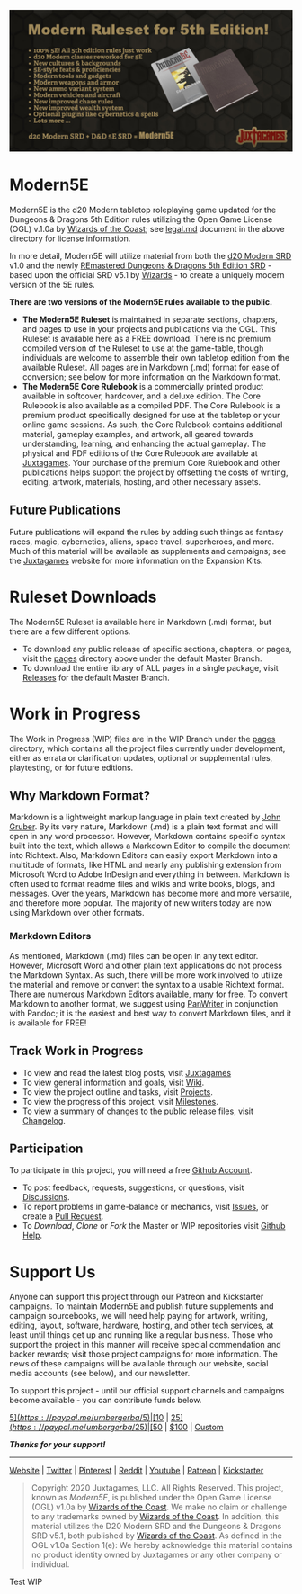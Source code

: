 ![Moder5E BannerAd](Modern5E.BannerAd.jpg)

# Modern5E

Modern5E is the d20 Modern tabletop roleplaying game updated for the Dungeons & Dragons 5th Edition rules utilizing the Open Game License (OGL) v.1.0a by [Wizards of the Coast](https://company.wizards.com); see [legal.md](https://github.com/Juxtagames/Modern5E/blob/master/legal.md) document in the above directory for license information.

In more detail, Modern5E will utilize material from both the [d20 Modern SRD](https://en.wikipedia.org/wiki/D20_Modern) v1.0 and the newly [REmastered Dungeons & Dragons 5th Edition SRD](https://ogl-srd5.com) - based upon the official SRD v5.1 by [Wizards](https://dnd.wizards.com/articles/features/systems-reference-document-srd) - to create a uniquely modern version of the 5E rules.

**There are two versions of the Modern5E rules available to the public.**

* **The Modern5E Ruleset** is maintained in separate sections, chapters, and pages to use in your projects and publications via the OGL. This Ruleset is available here as a FREE download. There is no premium compiled version of the Ruleset to use at the game-table, though individuals are welcome to assemble their own tabletop edition from the available Ruleset. All pages are in Markdown (.md) format for ease of conversion; see below for more information on the Markdown format.
* **The Modern5E Core Rulebook** is a commercially printed product available in softcover, hardcover, and a deluxe edition. The Core Rulebook is also available as a compiled PDF. The Core Rulebook is a premium product specifically designed for use at the tabletop or your online game sessions. As such, the Core Rulebook contains additional material, gameplay examples, and artwork, all geared towards understanding, learning, and enhancing the actual gameplay. The physical and PDF editions of the Core Rulebook are available at [Juxtagames](https://www.juxtagames.com). Your purchase of the premium Core Rulebook and other publications helps support the project by offsetting the costs of writing, editing, artwork, materials, hosting, and other necessary assets.

## Future Publications

Future publications will expand the rules by adding such things as fantasy races, magic, cybernetics, aliens, space travel, superheroes, and more. Much of this material will be available as supplements and campaigns; see the [Juxtagames](https://www.juxtagames.com) website for more information on the Expansion Kits.

# Ruleset Downloads

The Modern5E Ruleset is available here in Markdown (.md) format, but there are a few different options.

* To download any public release of specific sections, chapters, or pages, visit the [pages](https://github.com/Juxtagames/Modern5E/tree/master/pages) directory above under the default Master Branch.
* To download the entire library of ALL pages in a single package, visit [Releases](https://github.com/Juxtagames/Modern5E/releases) for the default Master Branch.

# Work in Progress

The Work in Progress (WIP) files are in the WIP Branch under the [pages](https://github.com/Juxtagames/Modern5E/tree/work-in-progress/pages) directory, which contains all the project files currently under development, either as errata or clarification updates, optional or supplemental rules, playtesting, or for future editions.

## Why Markdown Format?

Markdown is a lightweight markup language in plain text created by [John Gruber](https://daringfireball.net/). By its very nature, Markdown (.md) is a plain text format and will open in any word processor. However, Markdown contains specific syntax built into the text, which allows a Markdown Editor to compile the document into Richtext. Also, Markdown Editors can easily export Markdown into a multitude of formats, like HTML and nearly any publishing extension from Microsoft Word to Adobe InDesign and everything in between. Markdown is often used to format readme files and wikis and write books, blogs, and messages. Over the years, Markdown has become more and more versatile, and therefore more popular. The majority of new writers today are now using Markdown over other formats.

### Markdown Editors

As mentioned, Markdown (.md) files can be open in any text editor. However, Microsoft Word and other plain text applications do not process the Markdown Syntax. As such, there will be more work involved to utilize the material and remove or convert the syntax to a usable Richtext format. There are numerous Markdown Editors available, many for free. To convert Markdown to another format, we suggest using [PanWriter](https://panwriter.com) in conjunction with Pandoc; it is the easiest and best way to convert Markdown files, and it is available for FREE!

## Track Work in Progress

 * To view and read the latest blog posts, visit [Juxtagames](https://juxtagames.com)
 * To view general information and goals, visit [Wiki](https://github.com/Juxtagames/Modern5E/wiki).
 * To view the project outline and tasks, visit [Projects](https://github.com/Juxtagames/Modern5E/projects).
 * To view the progress of this project, visit [Milestones](https://github.com/Juxtagames/Modern5E/milestones).
 * To view a summary of changes to the public release files, visit [Changelog](https://github.com/Juxtagames/Modern5E/blob/master/changelog.md).

## Participation

To participate in this project, you will need a free [Github Account](https://github.com/join).

 * To post feedback, requests, suggestions, or questions, visit [Discussions](https://github.com/Juxtagames/Modern5E/discussions).
 * To report problems in game-balance or mechanics, visit [Issues](https://github.com/Juxtagames/Modern5E/issues), or create a [Pull Request](https://github.com/Juxtagames/Modern5E/pulls).
 * To *Download*, *Clone* or *Fork* the Master or WIP repositories visit [Github Help](https://docs.github.com).

# Support Us

Anyone can support this project through our Patreon and Kickstarter campaigns. To maintain Modern5E and publish future supplements and campaign sourcebooks, we will need help paying for artwork, writing, editing, layout, software, hardware, hosting, and other tech services, at least until things get up and running like a regular business. Those who support the project in this manner will receive special commendation and backer rewards; visit those project campaigns for more information. The news of these campaigns will be available through our website, social media accounts (see below), and our newsletter.

To support this project - until our official support channels and campaigns become available - you can contribute funds below.

[$5](https://paypal.me/umbergerba/5) | [$10](https://paypal.me/umbergerba/10) | [$25](https://paypal.me/umbergerba/25) | [$50](https://paypal.me/umbergerba/50) | [$100](https://paypal.me/umbergerba/100) | [Custom](https://paypal.me/umbergerba)

***Thanks for your support!***

---

 [Website](https://shop.juxtagames.com) | [Twitter](https://twitter.com/juxtagames) | [Pinterest](https://pinterest.com/juxtagames) | [Reddit](https://reddit.com/user/juxtagames) | [Youtube](https://www.youtube.com/channel/UCckbaZDR1oRVjTFIZBthaQA) | [Patreon](https://www.patreon.com/juxtagames) | [Kickstarter](https://www.kickstarter.com/profile/juxtagames)

> Copyright 2020 Juxtagames, LLC. All Rights Reserved. This project, known as *Modern5E*, is published under the Open Game License (OGL) v1.0a by [Wizards of the Coast](https://wizards.com). We make no claim or challenge to any trademarks owned by [Wizards of the Coast](https://wizards.com). In addition, this material utilizes the D20 Modern SRD and the Dungeons & Dragons SRD v5.1, both published by [Wizards of the Coast](https://wizards.com). As defined in the OGL v1.0a Section 1(e): We hereby acknowledge this material contains no product identity owned by Juxtagames or any other company or individual.
<!--stackedit_data:
eyJoaXN0b3J5IjpbLTM5MjE0OTk0NiwtMTA0MDQ0MDk2N119
-->

Test WIP
